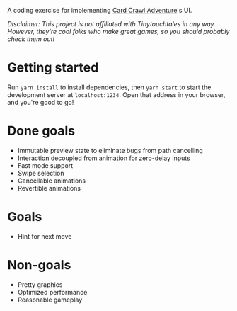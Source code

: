 A coding exercise for implementing [Card Crawl Adventure](http://adventure.cardcrawl.com)'s UI.

_Disclaimer: This project is not affiliated with Tinytouchtales in any way. However, they're cool folks who make great games, so you should probably check them out!_

# Getting started

Run `yarn install` to install dependencies, then `yarn start` to start the development server at
`localhost:1234`. Open that address in your browser, and you're good to go! 

# Done goals
- Immutable preview state to eliminate bugs from path cancelling
- Interaction decoupled from animation for zero-delay inputs
- Fast mode support
- Swipe selection
- Cancellable animations
- Revertible animations

# Goals
- Hint for next move

# Non-goals
- Pretty graphics
- Optimized performance
- Reasonable gameplay
